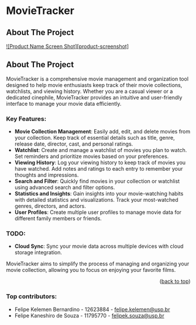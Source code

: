 # MovieTracker

<!-- ABOUT THE PROJECT -->

## About The Project

[![Product Name Screen Shot][product-screenshot]](https://example.com)

## About The Project

MovieTracker is a comprehensive movie management and organization tool designed to help movie enthusiasts keep track of their movie collections, watchlists, and viewing history. Whether you are a casual viewer or a dedicated cinephile, MovieTracker provides an intuitive and user-friendly interface to manage your movie data efficiently.

### Key Features:

- **Movie Collection Management**: Easily add, edit, and delete movies from your collection. Keep track of essential details such as title, genre, release date, director, cast, and personal ratings.
- **Watchlist**: Create and manage a watchlist of movies you plan to watch. Set reminders and prioritize movies based on your preferences.
- **Viewing History**: Log your viewing history to keep track of movies you have watched. Add notes and ratings to each entry to remember your thoughts and impressions.
- **Search and Filter**: Quickly find movies in your collection or watchlist using advanced search and filter options.
- **Statistics and Insights**: Gain insights into your movie-watching habits with detailed statistics and visualizations. Track your most-watched genres, directors, and actors.
- **User Profiles**: Create multiple user profiles to manage movie data for different family members or friends.

### TODO:

- **Cloud Sync**: Sync your movie data across multiple devices with cloud storage integration.

MovieTracker aims to simplify the process of managing and organizing your movie collection, allowing you to focus on enjoying your favorite films.

<p align="right">(<a href="#readme-top">back to top</a>)</p>

### Top contributors:

- Felipe Kelemen Bernardino - 12623884 - felipe.kelemen@usp.br
- Felipe Kaneshiro de Souza - 11795770 - felipek.souza@usp.br
